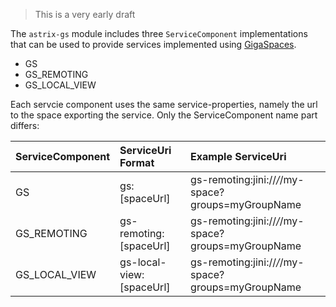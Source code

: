 > This is a very early draft

The `astrix-gs` module includes three `ServiceComponent` implementations that can be used to provide services implemented using [GigaSpaces](http://www.gigaspaces.com/developers). 

* GS
* GS_REMOTING
* GS_LOCAL_VIEW


Each servcie component uses the same service-properties, namely the url to the space exporting the service. Only the ServiceComponent name part differs:

ServiceComponent | ServiceUri Format | Example ServiceUri
:------------------ |:------------|:--------------
GS                  | gs:[spaceUrl] |  gs-remoting:jini://*/*/my-space?groups=myGroupName
GS_REMOTING         | gs-remoting:[spaceUrl] |  gs-remoting:jini://*/*/my-space?groups=myGroupName
GS_LOCAL_VIEW       | gs-local-view:[spaceUrl] |  gs-remoting:jini://*/*/my-space?groups=myGroupName
